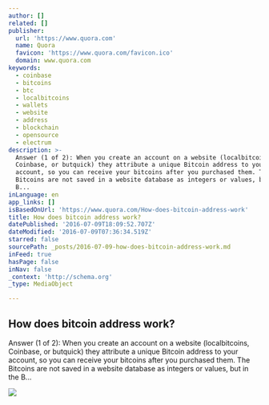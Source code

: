 ```yaml
---
author: []
related: []
publisher:
  url: 'https://www.quora.com'
  name: Quora
  favicon: 'https://www.quora.com/favicon.ico'
  domain: www.quora.com
keywords:
  - coinbase
  - bitcoins
  - btc
  - localbitcoins
  - wallets
  - website
  - address
  - blockchain
  - opensource
  - electrum
description: >-
  Answer (1 of 2): When you create an account on a website (localbitcoins,
  Coinbase, or butquick) they attribute a unique Bitcoin address to your
  account, so you can receive your bitcoins after you purchased them. The
  Bitcoins are not saved in a website database as integers or values, but in the
  B...
inLanguage: en
app_links: []
isBasedOnUrl: 'https://www.quora.com/How-does-bitcoin-address-work'
title: How does bitcoin address work?
datePublished: '2016-07-09T18:09:52.707Z'
dateModified: '2016-07-09T07:36:34.519Z'
starred: false
sourcePath: _posts/2016-07-09-how-does-bitcoin-address-work.md
inFeed: true
hasPage: false
inNav: false
_context: 'http://schema.org'
_type: MediaObject

---
```

<article style=""><h1>How does bitcoin address work?</h1><p>Answer (1 of 2): When you create an account on a website (localbitcoins, Coinbase, or butquick) they attribute a unique Bitcoin address to your account, so you can receive your bitcoins after you purchased them. The Bitcoins are not saved in a website database as integers or values, but in the B...</p><img src="https://qsf.ec.quoracdn.net/-images.new_grid.fb_share_default.pnge6dde9cfa6e03c43.png" /></article>